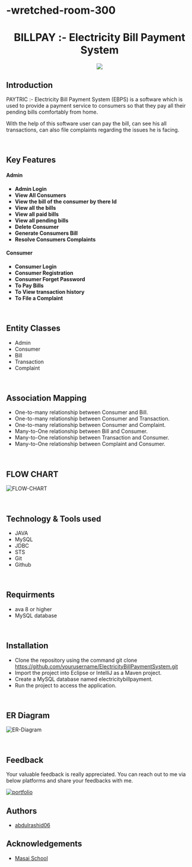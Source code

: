 # -wretched-room-300

<h1 align="center" >BILLPAY :- Electricity Bill Payment System</h1>
<div align="center"><img src="![BillPay](https://github.com/abdulrashid06/shy-exchange-4248/assets/115461514/43ac6db6-a630-424e-af13-b2e5d886e0fd"></div>


## Introduction

<p>PAYTRIC :- Electricity Bill Payment System (EBPS) is a software which is used to provide a payment service to consumers so that they pay all their pending bills comfortably from home.</p>
<p>With the help of this software user can pay the bill, can see his all transactions, can also file complaints regarding the issues he is facing.</p>
<br>

## Key Features

<h4>Admin<h4>
<ul type="square">
    <li>Admin Login</li>
    <li>View All Consumers</li>
    <li>View the bill of the consumer by there Id</li>
    <li>View all the bills</li>
    <li>View all paid bills</li>
    <li>View all pending bills</li>
    <li>Delete Consumer</li>
    <li>Generate Consumers Bill</li>
    <li>Resolve Consumers Complaints</li>
</ul>
<h4>Consumer<h4>
<ul type="square">
    <li>Consumer Login</li>
    <li>Consumer Registration</li>
    <li>Consumer Forget Password</li>
    <li>To Pay Bills</li>
    <li>To View transaction history</li>
    <li>To File a Complaint</li>
</ul>
    
<br>
  
  ## Entity Classes

- Admin
- Consumer
- Bill
- Transaction
- Complaint

<br>
  
  ## Association Mapping

- One-to-many relationship between Consumer and Bill.
- One-to-many relationship between Consumer and Transaction.
- One-to-many relationship between Consumer and Complaint.
- Many-to-One relationship between Bill and Consumer.
- Many-to-One relationship between Transaction and Consumer.
- Many-to-One relationship between Complaint and Consumer.

<br>

## FLOW CHART
    
![FLOW-CHART](https://user-images.githubusercontent.com/111189783/229370551-5766affc-e9be-4efa-a5f1-f0f4983c8d9a.png)

<br>
    
## Technology & Tools used

- JAVA
- MySQL
- JDBC
- STS
- Git
- Github

<br>
  
  ## Requirments

- ava 8 or higher
- MySQL database


<br>

## Installation

- Clone the repository using the command git clone https://github.com/yourusername/ElectricityBillPaymentSystem.git
- Import the project into Eclipse or IntelliJ as a Maven project.
- Create a MySQL database named electricitybillpayment.
- Run the project to access the application.


<br>

## ER Diagram
    
![ER-Diagram](https://user-images.githubusercontent.com/111189783/229363814-3af95128-cce3-40d5-a057-b9b3f6988bae.png)

<br>
        
## Feedback
Your valuable feedback is really appreciated. You can reach out to me via below platforms and share your feedbacks with me.

[![portfolio](https://img.shields.io/badge/my_portfolio-000?style=for-the-badge&logo=ko-fi&logoColor=white)](https://abdulrashid.github.io/)

<!-- [![linkedin](https://img.shields.io/badge/linkedin-0A66C2?style=for-the-badge&logo=linkedin&logoColor=white)](https://www.linkedin.com/in/clrsurya11/) -->

<!-- [![twitter](https://img.shields.io/badge/twitter-1DA1F2?style=for-the-badge&logo=twitter&logoColor=white)](https://twitter.com/clrsurya11) -->
    
    
## Authors

- [abdulrashid06](https://github.com/abdulrashid06)

## Acknowledgements

- [Masai School](https://www.masaischool.com/)
